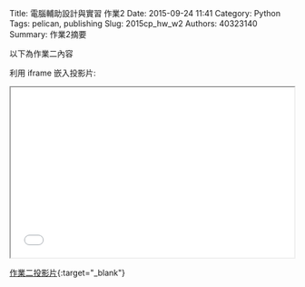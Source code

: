 Title: 電腦輔助設計與實習 作業2
Date: 2015-09-24 11:41
Category: Python
Tags: pelican, publishing
Slug: 2015cp_hw_w2
Authors: 40323140
Summary: 作業2摘要

以下為作業二內容

利用 iframe 嵌入投影片:

<iframe src="simplest1.html" width="500" height="300"></iframe>

[作業二投影片](simplest1.html){:target="_blank"}




